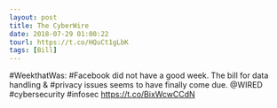 ```yaml
---
layout: post
title: The CyberWire
date: 2018-07-29 01:00:22
tourl: https://t.co/HQuCt1gLbK
tags: [Bill]
---
```

#WeekthatWas: #Facebook did not have a good week. The bill for data handling &amp; #privacy issues seems to have finally come due. @WIRED #cybersecurity #infosec https://t.co/BixWcwCCdN